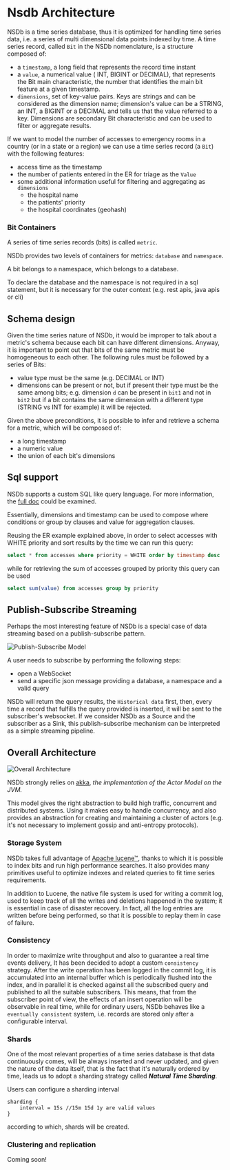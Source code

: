# Nsdb Architecture

NSDb is a time series database, thus it is optimized for handling time series data, i.e. a series of multi dimensional data points indexed by time.
A time series record, called `Bit` in the NSDb nomenclature, is a structure composed of:

* a `timestamp`, a long field that represents the record time instant
* a `value`, a numerical value ( INT, BIGINT or DECIMAL), that represents the Bit main characteristic, the number that identifies the main bit feature at a given timestamp.
* `dimensions`, set of key-value pairs. Keys are strings and can be considered as the dimension name; dimension's value can be a STRING, an INT, a BIGINT or a DECIMAL and tells us that the value referred to a key. Dimensions are secondary Bit characteristic and can be used to filter or aggregate results.

If we want to model the number of accesses to emergency rooms in a country (or in a state or a region) we can use a time series record (a `Bit`) with the following features:

* access time as the timestamp
* the number of patients entered in the ER for triage as the `Value`
* some additional information useful for filtering and aggregating as `dimensions`
  - the hospital name
  - the patients' priority
  - the hospital coordinates (geohash)

### Bit Containers

A series of time series records (bits) is called `metric`.

NSDb provides two levels of containers for metrics: `database` and `namespace`.

A bit belongs to a namespace, which belongs to a database.

To declare the database and the namespace is not required in a sql statement, but it is necessary for the outer context (e.g. rest apis, java apis or cli)

## Schema design

Given the time series nature of NSDb, it would be improper to talk about a metric's schema because each bit can have different dimensions.
Anyway, it is important to point out that bits of the same metric must be homogeneous to each other.
The following rules must be followed by a series of Bits:

* value type must be the same (e.g. DECIMAL or INT)
* dimensions can be present or not, but if present their type must be the same among bits; e.g. dimension `d` can be present in `bit1` and not in `bit2` but if a bit contains the same dimension with a different type (STRING vs INT for example) it will be rejected.

Given the above preconditions, it is possible to infer and retrieve a schema for a metric, which will be composed of:

* a long timestamp
* a numeric value
* the union of each bit's dimensions

## Sql support

NSDb supports a custom SQL like query language.
For more information, the [full doc](SQL_doc.md) could be examined.

Essentially, dimensions and timestamp can be used to compose where conditions or group by clauses and value for aggregation clauses.

Reusing the ER example explained above, in order to select accesses with WHITE priority and sort results by the time we can run this query:

```sql
select * from accesses where priority = WHITE order by timestamp desc
```

while for retrieving the sum of accesses grouped by priority this query can be used

```sql
select sum(value) from accesses group by priority
```

## Publish-Subscribe Streaming

Perhaps the most interesting feature of NSDb is a special case of data streaming based on a publish-subscribe pattern.

![Publish-Subscribe Model](img/pub-sub.png "Publish Subscribe Model")

A user needs to subscribe by performing the following steps:

* open a WebSocket
* send a specific json message providing a database, a namespace and a valid query

NSDb will return the query results, the `Historical data` first, then, every time a record that fulfills the query provided is inserted, it will be sent to the subscriber's websocket.
If we consider NSDb as a Source and the subscriber as a Sink, this publish-subscribe mechanism can be interpreted as a simple streaming pipeline.

## Overall Architecture

![Overall Architecture](img/overall.png "Overall Architecture")


NSDb strongly relies on [akka](https://github.com/akka/akka), _the implementation of the Actor Model on the JVM._

This model gives the right abstraction to build high traffic, concurrent and distributed systems.
Using it makes easy to handle concurrency, and also provides an abstraction for creating and maintaining a cluster of actors (e.g. it's not necessary to implement gossip and anti-entropy protocols).

### Storage System

NSDb takes full advantage of [Apache lucene™](https://lucene.apache.org/core/), thanks to which it is possible to index bits and run high performance searches. It also provides many primitives useful to optimize indexes and related queries to fit time series requirements.

In addition to Lucene, the native file system is used for writing a commit log, used to keep track of all the writes and deletions happened in the system; it is essential in case of disaster recovery. In fact, all the log entries are written before being performed, so that it is possible to replay them in case of failure.

### Consistency

In order to maximize write throughput and also to guarantee a real time events delivery, It has been decided to adopt a custom `consistency` strategy.
After the write operation has been logged in the commit log, it is accumulated into an internal buffer which is periodically flushed into the index, and in parallel it is checked against all the subscribed query and published to all the suitable subscribers.
This means, that from the subscriber point of view, the effects of an insert operation will be observable in real time, while for ordinary users, NSDb behaves like a `eventually consistent` system, i.e. records are stored only after a configurable interval.

### Shards

One of the most relevant properties of a time series database is that data continuously comes, will be always inserted and never updated, and given the nature of the data itself, that is the fact that it's naturally ordered by time, leads us to adopt a sharding strategy called ***Natural Time Sharding***.

Users can configure a sharding interval
```
sharding { 
    interval = 15s //15m 15d 1y are valid values
}
```

according to which, shards will be created.


### Clustering and replication
Coming soon!
